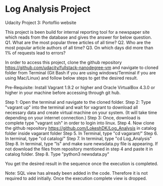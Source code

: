 # Log Analysis Project
Udacity Project 3: Portoflio website

This project is been build for internal reporting tool for a newspaper site which reads from the database and gives the answer for below question.
Q1. What are the most popular three articles of all time?
Q2. Who are the most popular article authors of all time?
Q3. On which days did more than 1% of requests lead to errors?

In order to access this project, clone the github repository https://github.com/udacity/fullstack-nanodegree-vm and navigate to cloned folder from 
Terminal (Git Bash if you are using windows/Terminal if you are using Mac/Linux) and follow below steps to get the desired result.

Pre-Requisite: Install Vagrant 1.9.2 or higher and Oracle VirtualBox 4.3.0 or higher in your machine before accessing through git hub.

Step 1: Open the terminal and navigate to the cloned folder.
Step 2: Type "vagrant up" into the terminal and wait for vagrant to download all necessary data and create virtual machine on your system. (It will take time depending on your internet connection.)
Step 3: Once, download is complete type "vagrant ssh" in order to login into linux.
Step 4. Now clone the github repository https://github.com/LokeshDK/Log_Analysis in catalog folder inside vagarant folder
Step 5. In Terminal, type "cd vagarant/"
Step 6. In terminal, type "cd catalog/"
Step 7. In terminal, type "cd Log_Analysis"
Step 8. In terminal, type "ls" and make sure newsdata.py file is appearing. If not download the files from repository mentioned in step 4 and paste it in catalog folder.
Step 8. Type "python3 newsdata.py"

You get the desired result in the sequence once the execution is completed.

Note: SQL view has already been added in the code. Therefore it is not required to add initially. Once the execution complete view is dropped.